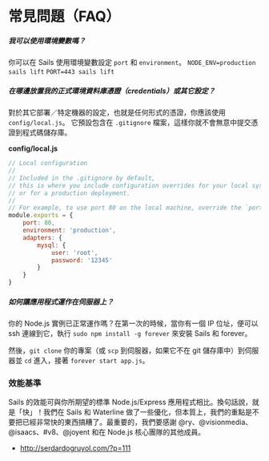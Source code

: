 # 常見問題（FAQ）


##### 我可以使用環境變數嗎？

你可以在 Sails 使用環境變數設定 `port` 和 `environment`。
`NODE_ENV=production sails lift`
`PORT=443 sails lift`

##### 在哪邊放置我的正式環境資料庫憑證（credentials）或其它設定？

對於其它部署／特定機器的設定，也就是任何形式的憑證，你應該使用 `config/local.js`。
它預設包含在 `.gitignore` 檔案，這樣你就不會無意中提交憑證到程式碼儲存庫。

**config/local.js**
```javascript
// Local configuration
// 
// Included in the .gitignore by default,
// this is where you include configuration overrides for your local system
// or for a production deployment.
//
// For example, to use port 80 on the local machine, override the `port` config
module.exports = {
    port: 80,
    environment: 'production',
    adapters: {
        mysql: {
            user: 'root',
            password: '12345'
        }
    }
}
```

##### 如何讓應用程式運作在伺服器上？
你的 Node.js 實例已正常運作嗎？在第一次的時候，當你有一個 IP 位址，便可以 ssh 連線到它，執行 `sudo npm install -g forever` 來安裝 Sails 和 forever。

然後，`git clone` 你的專案（或 `scp` 到伺服器，如果它不在 git 儲存庫中）到伺服器並 `cd` 進入，接著 `forever start app.js`。


### 效能基準

Sails 的效能可與你所期望的標準 Node.js/Express 應用程式相比。換句話說，就是「快」！我們在 Sails 和 Waterline 做了一些優化，但本質上，我們的重點是不要把已經非常快的東西搞糟了。最重要的，我們要感謝 @ry、@visionmedia、@isaacs、#v8、@joyent 和在 Node.js 核心團隊的其他成員。

+ http://serdardogruyol.com/?p=111


<docmeta name="uniqueID" value="FAQ475097">
<docmeta name="displayName" value="FAQ">

